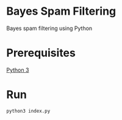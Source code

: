 # Bayes Spam Filtering
Bayes spam filtering using Python

# Prerequisites
[Python 3](https://www.python.org/downloads/)

# Run
```bash
python3 index.py
```